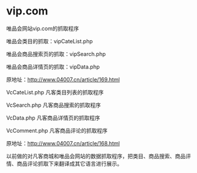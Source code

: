 # vip.com
唯品会网站vip.com的抓取程序


唯品会类目的抓取：vipCateList.php


唯品会商品搜索页的抓取：vipSearch.php


唯品会商品详情页的抓取：vipData.php


原地址：http://www.04007.cn/article/169.html


VcCateList.php	凡客类目列表的抓取程序


VcSearch.php	凡客商品搜索的抓取程序


VcData.php	凡客商品详情页的抓取程序


VcComment.php	凡客商品评论的抓取程序


原地址：http://www.04007.cn/article/168.html


以前做的对凡客商城和唯品会网站的数据抓取程序，把类目、商品搜索、商品评情、商品评论抓取下来翻译成其它语言进行展示。
